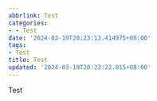 ```yaml
---
abbrlink: Test
categories:
- - Test
date: '2024-03-19T20:23:13.414975+08:00'
tags:
- Test
title: Test
updated: '2024-03-19T20:23:22.815+08:00'
---
```

Test
